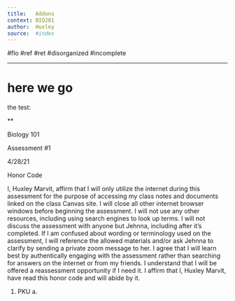 ```yaml
---
title:   Addons
context: BIO201
author:  Huxley
source:  #index
---
```


#flo #ref #ret #disorganized #incomplete

---


# here we go


the test:

**

Biology 101

Assessment #1

4/28/21

  
  

Honor Code

I, Huxley Marvit, affirm that I will only utilize the internet during this assessment for the purpose of accessing my class notes and documents linked on the class Canvas site. I will close all other internet browser windows before beginning the assessment. I will not use any other resources, including using search engines to look up terms. I will not discuss the assessment with anyone but Jehnna, including after it’s completed. If I am confused about wording or terminology used on the assessment, I will reference the allowed materials and/or ask Jehnna to clarify by sending a private zoom message to her. I agree that I will learn best by authentically engaging with the assessment rather than searching for answers on the internet or from my friends. I understand that I will be offered a reassessment opportunity if I need it. I affirm that I, Huxley Marvit, have read this honor code and will abide by it. 




1. PKU
	a. 
	